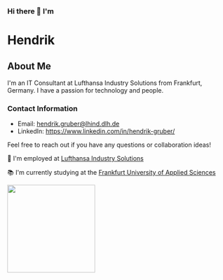 ### Hi there 👋 I'm
# Hendrik

## About Me

I'm an IT Consultant at Lufthansa Industry Solutions from Frankfurt, Germany. I have a passion for technology and people.

### Contact Information

- Email: hendrik.gruber@lhind.dlh.de
- LinkedIn: https://www.linkedin.com/in/hendrik-gruber/

Feel free to reach out if you have any questions or collaboration ideas!

🛫 I'm employed at [Lufthansa Industry Solutions](https://www.lufthansa-industry-solutions.com/de-de/)

📚 I'm currently studying at the [Frankfurt University of Applied Sciences]([https://h-da.de/](https://www.frankfurt-university.de/))


<img src="https://www.lufthansa-industry-solutions.com/_assets/2472f518e9047be24eb36c4cf64489ee/assets/images/logo-rebrush-black.svg" width="200">


